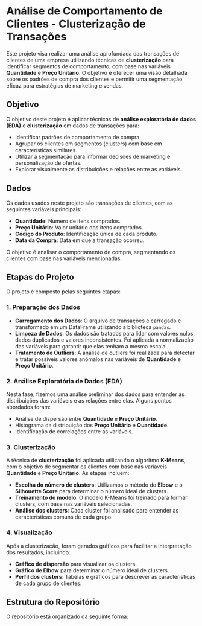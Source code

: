 # Análise de Comportamento de Clientes - Clusterização de Transações

Este projeto visa realizar uma análise aprofundada das transações de clientes de uma empresa utilizando técnicas de **clusterização** para identificar segmentos de comportamento, com base nas variáveis **Quantidade** e **Preço Unitário**. O objetivo é oferecer uma visão detalhada sobre os padrões de compra dos clientes e permitir uma segmentação eficaz para estratégias de marketing e vendas.

## Objetivo

O objetivo deste projeto é aplicar técnicas de **análise exploratória de dados (EDA)** e **clusterização** em dados de transações para:

- Identificar padrões de comportamento de compra.
- Agrupar os clientes em segmentos (clusters) com base em características similares.
- Utilizar a segmentação para informar decisões de marketing e personalização de ofertas.
- Explorar visualmente as distribuições e relações entre as variáveis.

## Dados

Os dados usados neste projeto são transações de clientes, com as seguintes variáveis principais:

- **Quantidade**: Número de itens comprados.
- **Preço Unitário**: Valor unitário dos itens comprados.
- **Código do Produto**: Identificação única de cada produto.
- **Data da Compra**: Data em que a transação ocorreu.

O objetivo é analisar o comportamento de compra, segmentando os clientes com base nas variáveis mencionadas.

## Etapas do Projeto

O projeto é composto pelas seguintes etapas:

### 1. Preparação dos Dados

- **Carregamento dos Dados**: O arquivo de transações é carregado e transformado em um DataFrame utilizando a biblioteca `pandas`.
- **Limpeza de Dados**: Os dados são tratados para lidar com valores nulos, dados duplicados e valores inconsistentes. Foi aplicada a normalização das variáveis para garantir que elas tenham a mesma escala.
- **Tratamento de Outliers**: A análise de outliers foi realizada para detectar e tratar possíveis valores anômalos nas variáveis de **Quantidade** e **Preço Unitário**.

### 2. Análise Exploratória de Dados (EDA)

Nesta fase, fizemos uma análise preliminar dos dados para entender as distribuições das variáveis e as relações entre elas. Alguns pontos abordados foram:

- Análise de dispersão entre **Quantidade** e **Preço Unitário**.
- Histograma da distribuição dos **Preço Unitário** e **Quantidade**.
- Identificação de correlações entre as variáveis.

### 3. Clusterização

A técnica de **clusterização** foi aplicada utilizando o algoritmo **K-Means**, com o objetivo de segmentar os clientes com base nas variáveis **Quantidade** e **Preço Unitário**. As etapas incluem:

- **Escolha do número de clusters**: Utilizamos o método do **Elbow** e o **Silhouette Score** para determinar o número ideal de clusters.
- **Treinamento do modelo**: O modelo K-Means foi treinado para formar clusters, com base nas variáveis selecionadas.
- **Análise dos clusters**: Cada cluster foi analisado para entender as características comuns de cada grupo.

### 4. Visualização

Após a clusterização, foram gerados gráficos para facilitar a interpretação dos resultados, incluindo:

- **Gráfico de dispersão** para visualizar os clusters.
- **Gráfico de Elbow** para determinar o número ideal de clusters.
- **Perfil dos clusters**: Tabelas e gráficos para descrever as características de cada grupo de clientes.

## Estrutura do Repositório

O repositório está organizado da seguinte forma:

